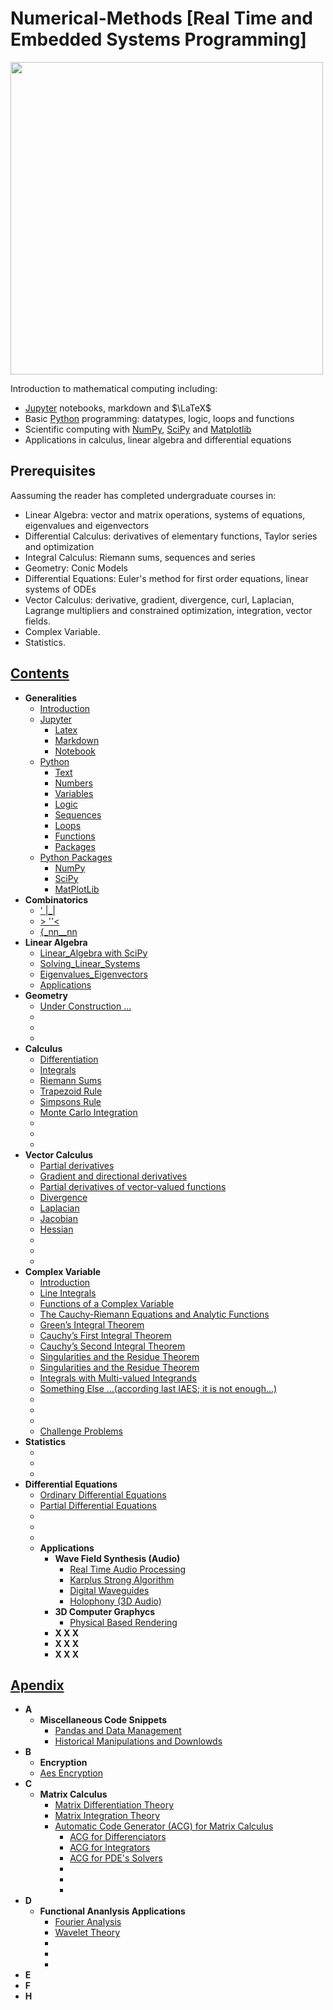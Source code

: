 # Numerical-Methods [Real Time and Embedded Systems Programming]





<img src="tangle_cube.jpg" width="500px" height="auto"> 





<p> Introduction to mathematical computing including:</p>
<ul>
<li><a href="https://jupyter.org">Jupyter</a> notebooks, markdown and $\LaTeX$</li>
<li>Basic <a href="https://python.org">Python</a> programming: datatypes, logic, loops and functions</li>
<li>Scientific computing with <a href="http://www.numpy.org">NumPy</a>, <a href="https://scipy.org">SciPy</a> and <a href="https://matplotlib.org">Matplotlib</a></li>
<li>Applications in calculus, linear algebra and differential equations</li>
</ul>



<h2 id="prerequisites">Prerequisites</h2>
<p>Aassuming the reader has completed undergraduate courses in:</p>

<ul>
<li>Linear Algebra: vector and matrix operations, systems of equations, eigenvalues and eigenvectors</li>
<li>Differential Calculus: derivatives of elementary functions, Taylor series and optimization</li>
<li>Integral Calculus: Riemann sums, sequences and series</li>
<li>Geometry: Conic Models</li>
<li>Differential Equations: Euler's method for first order equations, linear systems of ODEs</li>
<li>Vector Calculus: derivative, gradient, divergence, curl, Laplacian, Lagrange multipliers and constrained optimization, integration, vector fields.  
<li>Complex Variable.</li>
<li>Statistics.</li>
</ul>



## [Contents](https://)
- __Generalities__
  - [Introduction](https://github.com/Xiuhcoatl-013/Numerical-Methods/blob/master/notes/introduction/introduction.ipynb)
  - [Jupyter](https://github.com/Xiuhcoatl-013/Numerical-Methods/blob/master/notes/jupyter)
    - [Latex](https://github.com/Xiuhcoatl-013/Numerical-Methods/blob/master/notes/jupyter/latex.ipynb)
    - [Markdown](https://github.com/Xiuhcoatl-013/Numerical-Methods/blob/master/notes/jupyter/markdown.ipynb)
    - [Notebook](https://github.com/Xiuhcoatl-013/Numerical-Methods/blob/master/notes/jupyter/notebook.ipynb)
  - [Python](https://github.com/Xiuhcoatl-013/Numerical-Methods/blob/master/notes/python)
    - [Text](https://github.com/Xiuhcoatl-013/Numerical-Methods/blob/master/notes/python/text.ipynb)
    - [Numbers](https://github.com/Xiuhcoatl-013/Numerical-Methods/blob/master/notes/python/numbers.ipynb)
    - [Variables](https://github.com/Xiuhcoatl-013/Numerical-Methods/blob/master/notes/python/variables.ipynb)
    - [Logic](https://github.com/Xiuhcoatl-013/Numerical-Methods/blob/master/notes/python/logic.ipynb)
    - [Sequences](https://github.com/Xiuhcoatl-013/Numerical-Methods/blob/master/notes/python/sequences.ipynb)
    - [Loops](https://github.com/Xiuhcoatl-013/Numerical-Methods/blob/master/notes/python/loops.ipynb)
    - [Functions](https://github.com/Xiuhcoatl-013/Numerical-Methods/blob/master/notes/python/functions.ipynb)
    - [Packages](https://github.com/Xiuhcoatl-013/Numerical-Methods/blob/master/notes/python/packages.ipynb)  
  - [Python Packages](https://github.com/Xiuhcoatl-013/Numerical-Methods/blob/master/notes/python_packages)
    - [NumPy](https://github.com/Xiuhcoatl-013/Numerical-Methods/blob/master/notes/python_packages/numpy.ipynb)
    - [SciPy](https://github.com/Xiuhcoatl-013/Numerical-Methods/blob/master/notes/python_packages/scipy.ipynb)
    - [MatPlotLib](https://github.com/Xiuhcoatl-013/Numerical-Methods/blob/master/notes/python_packages/matplotlib.ipynb)
- __Combinatorics__
  - ['  |_|](https://github.com/Xiuhcoatl-013/Numerical-Methods)
  - [ > ''<](https://github.com/Xiuhcoatl-013/Numerical-Methods)
  - [{_nn__nn](https://github.com/Xiuhcoatl-013/Numerical-Methods)
- __Linear Algebra__
  - [Linear_Algebra with SciPy](https://github.com/Xiuhcoatl-013/Numerical-Methods/blob/master/notes/linear_algebra/linear_algebra_scipy.ipynb)
  - [Solving_Linear_Systems](https://github.com/Xiuhcoatl-013/Numerical-Methods/blob/master/notes/linear_algebra/solving_linear_systems.ipynb)
  - [Eigenvalues_Eigenvectors](https://github.com/Xiuhcoatl-013/Numerical-Methods/blob/master/notes/linear_algebra/eigenvalues_eigenvectors.ipynb)
  - [Applications](https://github.com/Xiuhcoatl-013/Numerical-Methods/blob/master/notes/linear_algebra/applications.ipynb)
- __Geometry__
  - [Under Construction ...](https://github.com/Xiuhcoatl-013/Numerical-Methods)
  - [](https://github.com/Xiuhcoatl-013/Numerical-Methods)
  - [](https://github.com/Xiuhcoatl-013/Numerical-Methods)
  - [](https://github.com/Xiuhcoatl-013/Numerical-Methods)
- __Calculus__
  - [Differentiation](https://github.com/Xiuhcoatl-013/Numerical-Methods/blob/master/notes/differentiation/differentiation.ipynb)
  - [Integrals](https://github.com/Xiuhcoatl-013/Numerical-Methods/blob/master/notes/integration/integrals.ipynb)
  - [Riemann Sums](https://github.com/Xiuhcoatl-013/Numerical-Methods/blob/master/notes/integration/riemann-sums.ipynb)
  - [Trapezoid Rule](https://github.com/Xiuhcoatl-013/Numerical-Methods/blob/master/notes/integration/trapezoid-rule.ipynb)
  - [Simpsons Rule](https://github.com/Xiuhcoatl-013/Numerical-Methods/blob/master/notes/integration/simpsons-rule.ipynb)  
  - [Monte Carlo Integration](https://github.com/Xiuhcoatl-013/Numerical-Methods/blob/master/notes/integration/XXX.ipynb)
  - [](https://github.com/Xiuhcoatl-013/Numerical-Methods)
  - [](https://github.com/Xiuhcoatl-013/Numerical-Methods)
  - [](https://github.com/Xiuhcoatl-013/Numerical-Methods)
- __Vector Calculus__
  - [Partial derivatives](https://github.com/Xiuhcoatl-013/Numerical-Methods)
  - [Gradient and directional derivatives](https://github.com/Xiuhcoatl-013/Numerical-Methods)
  - [Partial derivatives of vector-valued functions](https://github.com/Xiuhcoatl-013/Numerical-Methods)
  - [Divergence](https://github.com/Xiuhcoatl-013/Numerical-Methods)
  - [Laplacian](https://github.com/Xiuhcoatl-013/Numerical-Methods)
  - [Jacobian](https://github.com/Xiuhcoatl-013/Numerical-Methods)
  - [Hessian](https://github.com/Xiuhcoatl-013/Numerical-Methods)
  - [](https://github.com/Xiuhcoatl-013/Numerical-Methods)
  - [](https://github.com/Xiuhcoatl-013/Numerical-Methods)
  - [](https://github.com/Xiuhcoatl-013/Numerical-Methods)
- __Complex Variable__
  - [Introduction](https://github.com/Xiuhcoatl-013/Numerical-Methods)
  - [Line Integrals](https://github.com/Xiuhcoatl-013/Numerical-Methods)
  - [Functions of a Complex Variable](https://github.com/Xiuhcoatl-013/Numerical-Methods)
  - [The Cauchy-Riemann Equations and Analytic Functions](https://github.com/Xiuhcoatl-013/Numerical-Methods)
  - [Green’s Integral Theorem](https://github.com/Xiuhcoatl-013/Numerical-Methods)
  - [Cauchy’s First Integral Theorem](https://github.com/Xiuhcoatl-013/Numerical-Methods)
  - [Cauchy’s Second Integral Theorem](https://github.com/Xiuhcoatl-013/Numerical-Methods)
  - [Singularities and the Residue Theorem](https://github.com/Xiuhcoatl-013/Numerical-Methods)
  - [Singularities and the Residue Theorem](https://github.com/Xiuhcoatl-013/Numerical-Methods)
  - [Integrals with Multi-valued Integrands](https://github.com/Xiuhcoatl-013/Numerical-Methods)
  - [Something Else ...(according last IAES; it is not enough...)](https://github.com/Xiuhcoatl-013/Numerical-Methods)
  - [](https://github.com/Xiuhcoatl-013/Numerical-Methods)
  - [](https://github.com/Xiuhcoatl-013/Numerical-Methods)
  - [](https://github.com/Xiuhcoatl-013/Numerical-Methods)
  - [Challenge Problems](https://github.com/Xiuhcoatl-013/Numerical-Methods)
- __Statistics__
  - [](https://github.com/Xiuhcoatl-013/Numerical-Methods)
  - [](https://github.com/Xiuhcoatl-013/Numerical-Methods)
  - [](https://github.com/Xiuhcoatl-013/Numerical-Methods)
- __Differential Equations__
  - [Ordinary Differential Equations](https://github.com/Xiuhcoatl-013/Numerical-Methods)
  - [Partial Differential Equations](https://github.com/Xiuhcoatl-013/Numerical-Methods)
  - [](https://github.com/Xiuhcoatl-013/Numerical-Methods)
  - [](https://github.com/Xiuhcoatl-013/Numerical-Methods)
  - [](https://github.com/Xiuhcoatl-013/Numerical-Methods)
  - __Applications__
    - __Wave Field Synthesis (Audio)__
      - [Real Time Audio Processing](https://github.com/Xiuhcoatl-013/Numerical-Methods)
      - [Karplus Strong Algorithm](https://github.com/Xiuhcoatl-013/Numerical-Methods/blob/master/notes/karplus_strong_algorithm/karplus_strong_algorithm.ipynb)
      - [Digital Waveguides](https://github.com/Xiuhcoatl-013/Numerical-Methods/blob/master/notes/digital_waveguide/digital_waveguides.ipynb)      
      - [Holophony (3D Audio)](https://github.com/Xiuhcoatl-013/Numerical-Methods/blob/master/notes/digital_waveguides/digital_waveguides.ipynb)
    - __3D Computer Graphycs__  
      - [Physical Based Rendering](https://github.com/Xiuhcoatl-013/Numerical-Methods)
    - __X X X__
    - __X X X__
    - __X X X__



## [Apendix](https://github.com/Xiuhcoatl-013/Numerical-Methods/blob/master/notes/trigonometrical_integrals_sequence/trigonometrical_integrals_sequence.ipynb)
  - __A__
    - __Miscellaneous Code Snippets__
      - [Pandas and Data Management](https://github.com/Xiuhcoatl-013/Numerical-Methods/blob/master/notes/miscellaneous_code_snippets/manejo_datos_pandas.ipynb)  
      - [Historical Manipulations and Downlowds](https://github.com/Xiuhcoatl-013/Numerical-Methods/blob/master/notes/miscellaneous_code_snippets/descarga_manipulacion_historicos.ipynb)
  - __B__
    - __Encryption__
    - [Aes Encryption](https://github.com/Xiuhcoatl-013/Numerical-Methods/blob/master/notes/aes)
  - __C__
    - __Matrix Calculus__
      - [Matrix Differentiation Theory](https://github.com/Xiuhcoatl-013/Numerical-Methods)
      - [Matrix Integration Theory](https://github.com/Xiuhcoatl-013/Numerical-Methods)
      - [Automatic Code Generator (ACG) for Matrix Calculus](https://github.com/Xiuhcoatl-013/Numerical-Methods)
        - [ACG for Differenciators](https://github.com/Xiuhcoatl-013/Numerical-Methods)
        - [ACG for Integrators](https://github.com/Xiuhcoatl-013/Numerical-Methods)
        - [ACG for PDE's Solvers](https://github.com/Xiuhcoatl-013/Numerical-Methods)
        - [](https://github.com/Xiuhcoatl-013/Numerical-Methods)
        - [](https://github.com/Xiuhcoatl-013/Numerical-Methods)
        - [](https://github.com/Xiuhcoatl-013/Numerical-Methods)
  - __D__
    - __Functional Ananlysis Applications__
        - [Fourier Analysis](https://github.com/Xiuhcoatl-013/Numerical-Methods)
        - [Wavelet Theory](https://github.com/Xiuhcoatl-013/Numerical-Methods)
        - [](https://github.com/Xiuhcoatl-013/Numerical-Methods)
        - [](https://github.com/Xiuhcoatl-013/Numerical-Methods)
        - [](https://github.com/Xiuhcoatl-013/Numerical-Methods)
  - __E__
  - __F__
  - __H__
      

